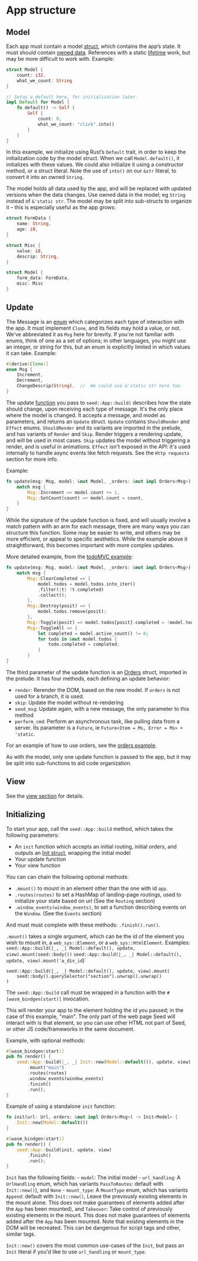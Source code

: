 # App structure

## Model
Each app must contain a model [struct]( https://doc.rust-lang.org/book/ch05-00-structs.html), 
which contains the app’s state. It must should contain 
[owned data](https://doc.rust-lang.org/book/ch04-00-understanding-ownership.html). References
with a static [lifetime](https://doc.rust-lang.org/book/ch10-03-lifetime-syntax.html) work,
but may be more difficult to work with. Example:

```rust
struct Model {
    count: i32,
    what_we_count: String
}

// Setup a default here, for initialization later.
impl Default for Model {
    fn default() -> Self {
        Self {
            count: 0,
            what_we_count: "click".into()
        }
    }
}
```
 
In this example, we initialize using Rust’s `Default` trait, in order to keep the initialization code by the
 model struct. When we call `Model.default()`, it initializes with these values. We could 
 also initialize it using a constructor method, or a struct literal. Note the use of `into()` 
 on our `&str` literal, to convert it into an owned `String`.
 
The model holds all data used by the app, and will be replaced with updated versions when the data changes.
Use owned data in the model; eg `String` instead of `&'static str`. The model may be split into sub-structs to organize it – 
this is especially useful as the app grows:
 
```rust
struct FormData {
    name: String,
    age: i8,
}

struct Misc {
    value: i8,
    descrip: String,
}

struct Model {
    form_data: FormData,
    misc: Misc
}
```

## Update
The Message is an [enum]( https://doc.rust-lang.org/book/ch06-00-enums.html) which 
categorizes each type of interaction with the app. It must implement `Clone`, and its 
fields may hold a value, or not.
We’ve abbreviated it as `Msg` here for brevity. If you're not familiar with enums,
think of one as a set of options; in other languages, you might use an integer, or string 
for this, but an enum is explicitly limited in which values it can take. Example:

```rust
#[derive(Clone)]
enum Msg {
    Increment,
    Decrement,
    ChangeDescrip(String),  //  We could use &'static str here too.
}
```
 
The update [function]( https://doc.rust-lang.org/book/ch03-03-how-functions-work.html) 
you pass to `seed::App::build(` describes how the state should change, upon
receiving each type of message. It's the only place where the model is changed. It accepts a message, 
and model as parameters, and returns an `Update` struct. `Update` contains `ShouldRender` and `Effect`
enums. `ShouldRender` and its variants are imported in the prelude, 
and has variants of 
`Render` and `Skip`. Render triggers a rendering update, and will be used in 
most cases. `Skip` updates the model without triggering a render, and is useful in animations.
`Effect` isn't exposed in the API: it's used internally to handle async events like
fetch requests. See the `Http requests` section for more info.

Example:
```rust
fn update(msg: Msg, model: &mut Model, _orders: &mut impl Orders<Msg>) {
    match msg {
        Msg::Increment => model.count += 1,
        Msg::SetCount(count) => model.count = count,
    }
}
```

While the signature of the update function is fixed, and will usually involve a 
match pattern with an arm for each message, there
are many ways you can structure this function. Some may be easier to write, and others may 
be more efficient, or appeal to specific aesthetics. While the example above
it straightforward, this becomes important with more complex updates.

More detailed example, from the 
[todoMVC example](https://github.com/David-OConnor/seed/tree/master/examples/todomvc):
```rust
fn update(msg: Msg, model: &mut Model, _orders: &mut impl Orders<Msg>) {
    match msg {
        Msg::ClearCompleted => {
            model.todos = model.todos.into_iter()
            .filter(|t| !t.completed)
            .collect();
        },
        Msg::Destroy(posit) => {
            model.todos.remove(posit);
        },
        Msg::Toggle(posit) => model.todos[posit].completed = !model.todos[posit].completed,
        Msg::ToggleAll => {
            let completed = model.active_count() != 0;
            for todo in &mut model.todos {
                todo.completed = completed;
            }
        }
}
```

The third parameter of the update function is an 
[Orders](https://docs.rs/seed/0.3.4/seed/prelude/struct.Orders.html)
 struct, imported in the prelude.
It has four methods, each defining an update behavior:

- `render`: Rerender the DOM, based on the new model. If `orders` is not used for a branch, it
is used.
- `skip`: Update the model without re-rendering
- `send_msg`: Update again, with a new message, the only parameter to this method
- `perform_cmd`: Perform an asynchronous task, like pulling data from a server. Its parameter
is a `Future`, ie `Future<Item = Ms, Error = Ms> + 'static`.

For an example of how to use orders, see the 
[orders example](https://github.com/David-OConnor/seed/blob/master/examples/orders/src/lib.rs).

As with the model, only one update function is passed to the app, but it may be split into 
sub-functions to aid code organization.


## View
See the [view section](https://seed-rs.org/guide/view) for details.


## Initializing
To start your app, call the `seed::App::build` method, which takes the following parameters:

- An `init` function which accepts an initial routing, initial orders, and outputs 
an [Init struct](https://docs.rs/seed/0.4.1/seed/struct.Init.html), wrapping the initial model
- Your update function
- Your view function

You can can chain the following optional methods:

- `.mount()` to mount in an element other than the one with id `app`.
- `.routes(routes)` to set a HashMap of landing-page routings, used to initialize your 
state based on url (See the `Routing` section)
- `.window_events(window_events)`, to set a function describing events on the `Window`. (See the `Events` section)

And must must complete with these methods: `.finish().run()`.

`.mount()` takes a single argument, which can be the id of the element you wish to mount in,
a `web_sys::Element`, or a `web_sys::HtmlElement`. Examples:
`seed::App::build(|_, _| Model::default(), update, view).mount(seed::body())`
`seed::App::build(|_, _| Model::default(), update, view).mount('a_div_id`)`

```
seed::App::build(|_, _| Model::default(), update, view).mount(
    seed::body().querySelector("section").unwrap().unwrap()
)
```

The `seed::App::build` call must be wrapped in a function with the `#[wasm_bindgen(start)]` invocation.

This will render your app to the element holding the id you passed; in the case of this example,
"main". The only part of the web page Seed will interact with is that element, so you can
use other HTML not part of Seed, or other JS code/frameworks in the same document.

Example, with optional methods:
```rust
#[wasm_bindgen(start)]
pub fn render() {
    seed::App::build(|_, _| Init::new(Model::default()), update, view)
        .mount("main")
        .routes(routes)
        .window_events(window_events)
        .finish()
        .run();
}
```

Example of using a standalone `init` function:
```rust
fn init(url: Url, orders: &mut impl Orders<Msg>) -> Init<Model> {
    Init::new(Model::default())
}

#[wasm_bindgen(start)]
pub fn render() {
    seed::App::build(init, update, view)
        .finish()
        .run();
}
```

`Init` has the following fields:
    - `model`: The initial model
    - `url_handling`: A `UrlHandling` enum, which has variants `PassToRoutes`: default with `Init::new()`),
    and `None`
    - `mount_type`: A `MountType` enum, which has variants `Append`: default with `Init::new()`,
    Leave the previously existing elements in the mount alone. This does not make guarantees of
    elements added after the `App` has been mounted),
    and `Takeover`:  Take control of previously existing elements in the mount. This does not make guarantees of
    elements added after the `App` has been mounted. Note that existing elements in the DOM will 
    be recreated. This can be dangerous for script tags and other, similar tags.

`Init::new()` covers the most common use-cases of the `Init`, but pass an `Init` literal if you'd
like to use `url_handling` or `mount_type`.

